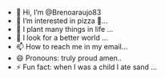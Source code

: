 - 👋 Hi, I’m @Brenoaraujo83
- 👀 I’m interested in pizza 🍕...
- 🌱 I plant many things in life ...
- 💞️ I look for a better world ...
- 📫 How to reach me in my email...
- 😄 Pronouns: truly proud amen..
- ⚡ Fun fact: when I was a child I ate sand ...

<!---
Brenoaraujo83/Brenoaraujo83 is a ✨ special ✨ repository because its `README.md` (this file) appears on your GitHub profile.
You can click the Preview link to take a look at your changes.
--->

